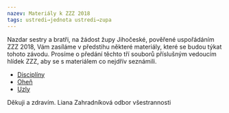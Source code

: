 ```yaml
---
nazev: Materiály k ZZZ 2018
tags: ustredi→jednota ustredi→zupa
---
```


Nazdar sestry a bratři, 
na žádost župy Jihočeské, pověřené uspořádáním ZZZ 2018,  Vám zasíláme v předstihu některé materiály, které se budou týkat tohoto závodu. 
Prosíme o předání těchto tří souborů příslušným vedoucím hlídek ZZZ, aby se s materiálem co nejdřív seznámili. 

* [Disciplíny](https://drive.google.com/open?id=0B0w6gDorCVUkX1RySnIxUXpEZUdzOE1hR1BsTTZtck1hdnNv)
* [Oheň](https://drive.google.com/open?id=0B0w6gDorCVUkbW9ZRHhRNlpjZUxJcXRxd0I3cUVSTkR3RkxN)
* [Uzly](https://drive.google.com/open?id=0B0w6gDorCVUkaFlCcWREN0RGbVRhbGNtNlB3MENYZ1ZGRnhR)

Děkuji a zdravím. 
Liana Zahradníková 
odbor všestrannosti